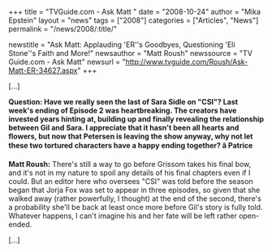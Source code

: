 +++
title = "TVGuide.com - Ask Matt "
date = "2008-10-24"
author = "Mika Epstein"
layout = "news"
tags = ["2008"]
categories = ["Articles", "News"]
permalink = "/news/2008/:title/"

newstitle = "Ask Matt: Applauding 'ER''s Goodbyes, Questioning 'Eli Stone''s Faith and More!"
newsauthor = "Matt Roush"
newssource = "TV Guide.com - Ask Matt"
newsurl = "http://www.tvguide.com/Roush/Ask-Matt-ER-34627.aspx"
+++

[...]

**Question: Have we really seen the last of Sara Sidle on "CSI"? Last week's ending of Episode 2 was heartbreaking. The creators have invested years hinting at, building up and finally revealing the relationship between Gil and Sara. I appreciate that it hasn't been all hearts and flowers, but now that Petersen is leaving the show anyway, why not let these two tortured characters have a happy ending together? â Patrice**

**Matt Roush:** There's still a way to go before Grissom takes his final bow, and it's not in my nature to spoil any details of his final chapters even if I could. But an editor here who oversees "CSI" was told before the season began that Jorja Fox was set to appear in three episodes, so given that she walked away (rather powerfully, I thought) at the end of the second, there's a probability she'll be back at least once more before Gil's story is fully told. Whatever happens, I can't imagine his and her fate will be left rather open-ended.

[...]  
